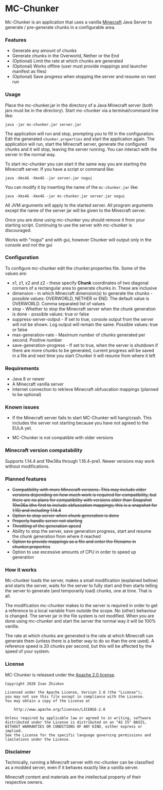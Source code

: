 # MC-Chunker

Mc-Chunker is an application that uses a vanilla [Minecraft](https://www.minecraft.net/) Java Server to generate / pre-generate chunks in a configurable area.

### Features
- Generate any amount of chunks
- Generate chunks in the Overworld, Nether or the End
- (Optional) Limit the rate at which chunks are generated
- (Optional) Works offline (user must provide mappings and launcher manifest as files)
- (Optional) Save progress when stopping the server and resume on next run

### Usage
Place the mc-chunker.jar in the directory of a Java Minecraft server (both jars must be in the directory). Start mc-chunker via a terminal/command line like:

`java -jar mc-chunker.jar server.jar`

The application will run and stop, prompting you to fill in the configuration. Edit the
generated `chunker.properties` and start the application again. The application
will run, start the Minecraft server, generate the configured chunks and it will stop,
leaving the server running. You can interact with the server in the normal way.

To start mc-chunker you can start it the same way you are starting the Minecraft server.
If you have a script or command like:

`java -Xms4G -Xmx4G -jar server.jar nogui`

You can modify it by inserting the name of the `mc-chunker.jar` like:

`java -Xms4G -Xmx4G -jar mc-chunker.jar server.jar nogui`

All JVM arguments will apply to the started server. All program arguments
except the name of the server jar will be given to the Minecraft server.

Once you are done using mc-chunker you should remove it from your starting script.
Continuing to use the server with mc-chunker is discouraged.

Works with "nogui" and with gui, however Chunker will output only in the
console and not the gui

### Configuration
To configure mc-chunker edit the chunker.properties file. Some of the values are:
- x1, z1, x2 and z2 - these specify **Chunk** coordinates of two diagonal corners
of a rectangular area to generate chunks in. These are inclusive
- dimension - in which Minecraft dimension(s) to generate the chunks - possible
values: OVERWORLD, NETHER or END. The default value is OVERWORLD. Comma separated list of values
- stop - Whether to stop the Minecraft server when the chunk generation is
done - possible values: true or false
- suppress-server-output - If set to true, console output from the server will not
be shown. Log output will remain the same. Possible values: true or false 
- max-generation-rate - Maximum number of chunks generated per second. Positive number
- save-generation-progress - If set to true, when the server is shutdown if there are more chunks to be generated, current progress will be saved in a file and next time you start Chunker it will resume from where it left

### Requirements
- Java 8 or newer
- A Minecraft vanilla server
- Internet connection to retrieve Minecraft obfuscation mappings (planned to be optional)

### Known issues

- If the Minecraft server fails to start MC-Chunker will hang/crash. This includes the
server not starting because you have not agreed to the EULA yet.

- MC-Chunker is not compatible with older versions

### Minecraft version compatability
Supports 1.14.4 and 19w36a through 1.16.4-pre1. Newer versions may work without modifications.

### Planned features

- ~~Compatibility with more Minecraft versions. This may include older versions depending
on how much work is required for compatibility, but there are no plans for compatibility
with versions older than Snapshot 19w36a (the first to include obfuscation mappings; this is
a snapshot for 1.15) and including 1.14.4~~
- ~~Option to stop server when chunk generation is done~~
- ~~Properly handle server not starting~~
- ~~Throttling of the generation speed~~
- Ability to stop the server, save generation progress, start and resume the chunk generation
from where it reached
- ~~Option to provide mappings as a file and enter the filename in chunker.properties~~
- Option to use excessive amounts of CPU in order to speed up generation

### How it works
Mc-chunker loads the server, makes a small modification (explained bellow) and starts the server,
waits for the server to fully start and then starts telling the server to generate (and
temporarily load) chunks, one at time. That is all.

The modification mc-chunker makes to the server is required in order to get a reference to a
local variable from outside the scope. No (other) behaviour is changed. The server jar in the
file system is not modified. When you are done using mc-chunker and start the server the normal
way it will be 100% vanilla.

The rate at which chunks are generated is the rate at which Minecraft can generate them (unless
there is a better way to do so than the one used). A reference speed is 20 chunks per second, but
this will be affected by the speed of your system.

### License

MC-Chunker is released under the [Apache 2.0 license](LICENSE).

```
Copyright 2020 Ivan Zhivkov

Licensed under the Apache License, Version 2.0 (the "License");
you may not use this file except in compliance with the License.
You may obtain a copy of the License at

    http://www.apache.org/licenses/LICENSE-2.0

Unless required by applicable law or agreed to in writing, software
distributed under the License is distributed on an "AS IS" BASIS,
WITHOUT WARRANTIES OR CONDITIONS OF ANY KIND, either express or implied.
See the License for the specific language governing permissions and
limitations under the License.
```

### Disclaimer

Technically, running a Minecraft server with mc-chunker can be classified as a modded server, even
if it behaves exactly like a vanilla server.

Minecraft content and materials are the intellectual property of their respective owners.
